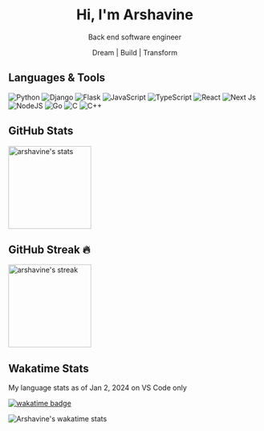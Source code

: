 <h1 align="center"> Hi, I'm Arshavine </br>
</h1>
<p align="center">Back end software engineer</p>
<p align="center">Dream | Build | Transform</p>

## Languages & Tools

![Python](https://img.shields.io/badge/python-3670A0?style=for-the-badge&logo=python&logoColor=ffdd54) ![Django](https://img.shields.io/badge/django-%23092E20.svg?style=for-the-badge&logo=django&logoColor=white) ![Flask](https://img.shields.io/badge/flask-%23000.svg?style=for-the-badge&logo=flask&logoColor=white) ![JavaScript](https://img.shields.io/badge/javascript-%23323330.svg?style=for-the-badge&logo=javascript&logoColor=%23F7DF1E) ![TypeScript](https://img.shields.io/badge/typescript-%23007ACC.svg?style=for-the-badge&logo=typescript&logoColor=white) ![React](https://img.shields.io/badge/react-%2320232a.svg?style=for-the-badge&logo=react&logoColor=%2361DAFB) ![Next Js](https://img.shields.io/badge/Next.js-000?logo=nextdotjs&logoColor=fff&style=for-the-badge) ![NodeJS](https://img.shields.io/badge/node.js-6DA55F?style=for-the-badge&logo=node.js&logoColor=white) ![Go](https://img.shields.io/badge/go-%2300ADD8.svg?style=for-the-badge&logo=go&logoColor=white) ![C](https://img.shields.io/badge/c-%2300599C.svg?style=for-the-badge&logo=c&logoColor=white) ![C++](https://img.shields.io/badge/c++-%2300599C.svg?style=for-the-badge&logo=c%2B%2B&logoColor=white)

## GitHub Stats

<div class="badges-githubstats">
  <p align="left">
    <img src="https://github-readme-stats.vercel.app/api?username=ArshavineRoy&theme=radical&hide_border=false&include_all_commits=true&count_private=true&hide=contribs&rank_icon=github&show_icons=true" alt="arshavine's stats" height="165">
  </p>
</div>

## GitHub Streak 🔥

<div class="badges-githubstats">
  <p align="left">
    <img src="https://github-readme-streak-stats.herokuapp.com/?user=ArshavineRoy&theme=radical&hide_border=false" alt="arshavine's streak" height="165">
  </p>
</div>

## Wakatime Stats

My language stats as of Jan 2, 2024 on VS Code only

[![wakatime badge](https://wakatime.com/badge/user/018cc731-65e8-475c-8dd3-1bb44fd26e3d.svg)](https://wakatime.com/@018cc731-65e8-475c-8dd3-1bb44fd26e3d)

![Arshavine's wakatime stats](https://github-readme-stats.vercel.app/api/wakatime?username=ArshavineWaema&theme=gotham&layout=compact)
